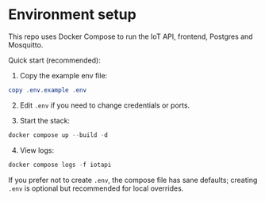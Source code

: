# Environment setup

This repo uses Docker Compose to run the IoT API, frontend, Postgres and Mosquitto.

Quick start (recommended):

1. Copy the example env file:

```powershell
copy .env.example .env
```

2. Edit `.env` if you need to change credentials or ports.

3. Start the stack:

```powershell
docker compose up --build -d
```

4. View logs:

```powershell
docker compose logs -f iotapi
```

If you prefer not to create `.env`, the compose file has sane defaults; creating `.env` is optional but recommended for local overrides.
